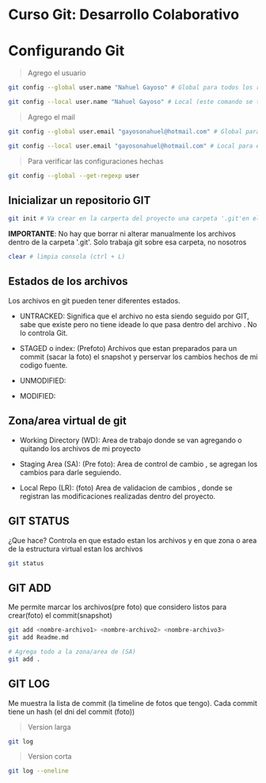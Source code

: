 # Curso Git: Desarrollo Colaborativo

# Configurando Git

> Agrego el usuario
```sh
git config --global user.name "Nahuel Gayoso" # Global para todos los repositorios con mi usuario de windows

git config --local user.name "Nahuel Gayoso" # Local (este comando se tiene que ejecutar cuando ya tengo un repositorio de git)
```

> Agrego el mail
```sh
git config --global user.email "gayosonahuel@hotmail.com" # Global para todos los repositorios creados con mi usuario de windows

git config --local user.email "gayosonahuel@hotmail.com" # Local para este unico repositorio (Este comando se tiene que ejecutar cuando ya tengo un repositorio de git)
```

> Para verificar las configuraciones hechas

```sh
git config --global --get-regexp user
```

## Inicializar un repositorio GIT

```sh
git init # Va crear en la carperta del proyecto una carpeta '.git'en el directorio (carpeta)
```

**IMPORTANTE**: No hay que borrar ni alterar manualmente los archivos dentro de la carpeta '.git'. Solo trabaja git sobre esa carpeta, no nosotros

```sh
clear # limpia consola (ctrl + L)
```

## Estados de los archivos
Los archivos en git pueden tener diferentes estados.

 * UNTRACKED: Significa que el archivo no esta siendo seguido por GIT, sabe que existe pero no tiene ideade lo que pasa dentro del archivo . No lo controla Git.
   
 * STAGED o index: (Prefoto) Archivos que estan preparados para un commit (sacar la foto) el snapshot y perservar los cambios hechos de mi codigo fuente.
  
 * UNMODIFIED:
  
 * MODIFIED:

## Zona/area virtual  de git

 * Working Directory (WD): Area de trabajo donde se van agregando  o quitando  los archivos  de mi proyecto
  
 * Staging Area (SA): (Pre foto): Area  de control de cambio , se agregan los cambios  para darle seguiendo.

 * Local Repo (LR): (foto) Area de validacion de cambios , donde se registran  las modificaciones realizadas dentro del proyecto.

## GIT STATUS
¿Que hace? Controla en que estado estan los archivos y en que zona o area de la estructura virtual estan los archivos

```sh
git status
```

## GIT ADD
Me permite marcar los archivos(pre foto) que considero listos para crear(foto) el commit(snapshot)

```sh
git add <nombre-archivo1> <nombre-archivo2> <nombre-archivo3> 
git add Readme.md

# Agrega todo a la zona/area de (SA)
git add .   
```

## GIT LOG
Me muestra la lista de commit (la timeline de fotos que tengo). Cada commit tiene un hash (el dni del commit (foto))

> Version larga
```sh
git log    
```

> Version corta
```sh
git log --oneline
```
